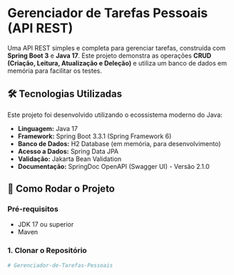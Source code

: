 # Gerenciador de Tarefas Pessoais (API REST)

Uma API REST simples e completa para gerenciar tarefas, construída com **Spring Boot 3** e **Java 17**. Este projeto demonstra as operações **CRUD (Criação, Leitura, Atualização e Deleção)** e utiliza um banco de dados em memória para facilitar os testes.

## 🛠️ Tecnologias Utilizadas

Este projeto foi desenvolvido utilizando o ecossistema moderno do Java:

* **Linguagem:** Java 17
* **Framework:** Spring Boot 3.3.1 (Spring Framework 6)
* **Banco de Dados:** H2 Database (em memória, para desenvolvimento)
* **Acesso a Dados:** Spring Data JPA
* **Validação:** Jakarta Bean Validation
* **Documentação:** SpringDoc OpenAPI (Swagger UI) - Versão 2.1.0

## 🚀 Como Rodar o Projeto

### Pré-requisitos

* JDK 17 ou superior
* Maven

### 1. Clonar o Repositório

```bash
#   G e r e n c i a d o r - d e - T a r e f a s - P e s s o a i s  
 